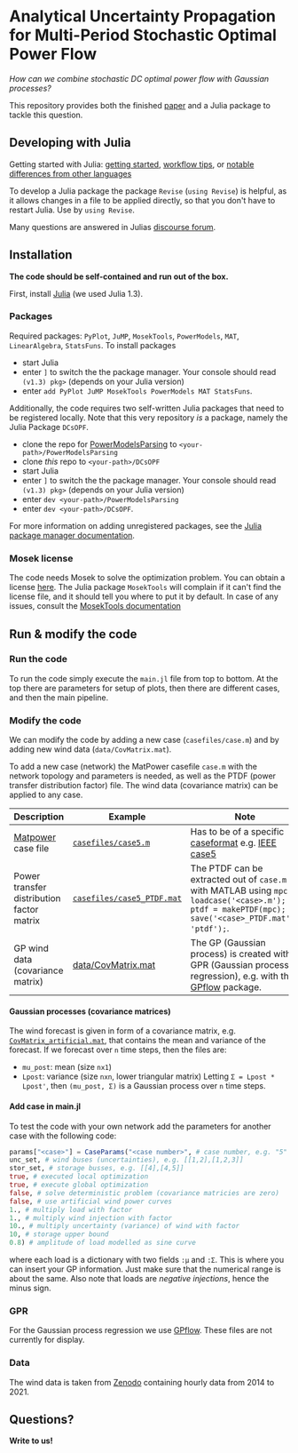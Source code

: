 ﻿# Analytical Uncertainty Propagation for Multi-Period Stochastic Optimal Power Flow

*How can we combine stochastic DC optimal power flow with Gaussian processes?*

This repository provides both the finished [paper](docs/Article.pdf) and a Julia package to tackle this question.



## Developing with Julia

Getting started with Julia: [getting started](https://docs.julialang.org/en/v1/manual/getting-started/), [workflow tips](https://docs.julialang.org/en/v1/manual/workflow-tips/), or [notable differences from other languages](https://docs.julialang.org/en/v1/manual/noteworthy-differences/)

To develop a Julia package the package `Revise` (`using Revise`) is helpful, as it allows changes in a file to be applied directly, so that you don't have to restart Julia. Use by `using Revise`.

Many questions are answered in Julias [discourse forum](https://discourse.julialang.org/).



## Installation

__The code should be self-contained and run out of the box.__

First, install [Julia](https://julialang.org/) (we used Julia 1.3).


### Packages

Required packages: `PyPlot`, `JuMP`, `MosekTools`, `PowerModels`, `MAT`, `LinearAlgebra`, `StatsFuns`.
To install packages 
- start Julia
- enter `]` to switch the the package manager. Your console should read `(v1.3) pkg>` (depends on your Julia version)
- enter `add PyPlot JuMP MosekTools PowerModels MAT StatsFuns`.

Additionally, the code requires two self-written Julia packages that need to be registered locally.
Note that this very repository *is* a package, namely the Julia Package `DCsOPF`.

- clone the repo for [PowerModelsParsing](https://iai-vcs.iai.kit.edu/advancedcontrol/code/PowerModelsParsing)  to `<your-path>/PowerModelsParsing`
- clone *this* repo to `<your-path>/DCsOPF`
- start Julia
- enter `]` to switch the the package manager. Your console should read `(v1.3) pkg>` (depends on your Julia version)
- enter `dev <your-path>/PowerModelsParsing`
- enter `dev <your-path>/DCsOPF`.

For more information on adding unregistered packages, see the [Julia package manager documentation](https://julialang.github.io/Pkg.jl/v1/managing-packages/#Adding-unregistered-packages-1).


### Mosek license

The code needs Mosek to solve the optimization problem.
You can obtain a license [here](https://www.mosek.com/license/request/personal-academic/).
The Julia package `MosekTools` will complain if it can't find the license file, and it should tell you where to put it by default.
In case of any issues, consult the [MosekTools documentation](https://juliapackages.com/p/mosektools)



## Run & modify the code


### Run the code
To run the code simply execute the `main.jl` file from top to bottom. 
At the top there are parameters for setup of plots, then there are different cases, and then the main pipeline.


### Modify the code
We can modify the code by adding a new case (`casefiles/case.m`) and by adding new wind data (`data/CovMatrix.mat`).

To add a new case (network) the MatPower casefile `case.m` with the network topology and parameters is needed, as well as the PTDF (power transfer distribution factor) file. The wind data (covariance matrix) can be applied to any case.

| Description | Example | Note |
| --- | --- | --- |
| [Matpower](https://matpower.org/) case file | [`casefiles/case5.m`](examples/casefiles/case5.m) | Has to be of a specific [caseformat](https://matpower.org/docs/ref/matpower5.0/caseformat.html) e.g. [IEEE case5](https://matpower.org/docs/ref/matpower5.0/case5.html) |
| Power transfer distribution factor matrix | [`casefiles/case5_PTDF.mat`](examples/casefiles/case5_PTDF.mat) | The PTDF can be extracted out of `case.m` with MATLAB using `mpc = loadcase('<case>.m'); ptdf = makePTDF(mpc); save('<case>_PTDF.mat'), 'ptdf');`. |
| GP wind data (covariance matrix) | [data/CovMatrix.mat](examples/data/CovMatrix_artificial.mat) | The GP (Gaussian process) is created with GPR (Gaussian process regression), e.g. with the [GPflow](https://github.com/GPflow/GPflow.git) package. |


#### Gaussian processes (covariance matrices)

The wind forecast is given in form of a covariance matrix, e.g. [`CovMatrix_artificial.mat`](examples/data/CovMatrix_artificial.mat), that contains the mean and variance of the forecast. If we forecast over `n` time steps, then the files are:
- `mu_post`: mean (size `nx1`)
- `Lpost`: variance (size `nxn`, lower triangular matrix)
Letting `Σ = Lpost * Lpost'`, then `(mu_post, Σ)` is a Gaussian process over `n` time steps.

#### Add case in main.jl

To test the code with your own network add the parameters for another case with the following code:

```julia
params["<case>"] = CaseParams("<case number>", # case number, e.g. "5"
unc_set, # wind buses (uncertainties), e.g. [[1,2],[1,2,3]]
stor_set, # storage busses, e.g. [[4],[4,5]]
true, # executed local optimization
true, # execute global optimization
false, # solve deterministic problem (covariance matricies are zero)
false, # use artificial wind power curves
1., # multiply load with factor
1., # multiply wind injection with factor
10., # multiply uncertainty (variance) of wind with factor
10, # storage upper bound
0.8) # amplitude of load modelled as sine curve
```

where each load is a dictionary with two fields `:μ` and `:Σ`. This is where you can insert your GP information. Just make sure that the numerical range is about the same. Also note that loads are *negative injections*, hence the minus sign.

### GPR

For the Gaussian process regression we use [GPflow](https://github.com/GPflow/GPflow.git). These files are not currently for display.

### Data

The wind data is taken from [Zenodo](https://zenodo.org/record/4682697#.YksQ2OdCTmG) containing hourly data from 2014 to 2021. 

## Questions?
__Write to us!__ 
